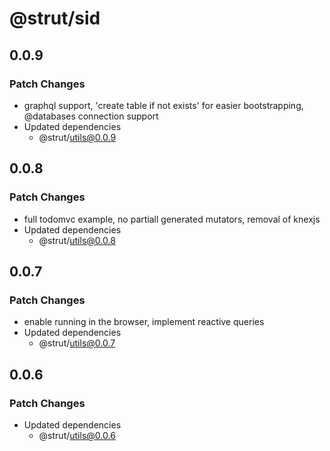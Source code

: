 # @strut/sid

## 0.0.9

### Patch Changes

- graphql support, 'create table if not exists' for easier bootstrapping, @databases connection support
- Updated dependencies
  - @strut/utils@0.0.9

## 0.0.8

### Patch Changes

- full todomvc example, no partiall generated mutators, removal of knexjs
- Updated dependencies
  - @strut/utils@0.0.8

## 0.0.7

### Patch Changes

- enable running in the browser, implement reactive queries
- Updated dependencies
  - @strut/utils@0.0.7

## 0.0.6

### Patch Changes

- Updated dependencies
  - @strut/utils@0.0.6
